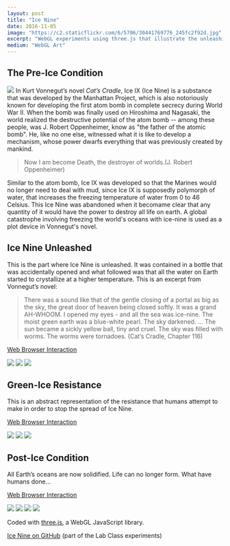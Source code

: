 ```yaml
---
layout: post
title: "Ice Nine"
date: 2016-11-05
image: "https://c2.staticflickr.com/6/5706/30441769776_245fc2f92d.jpg"
excerpt: "WebGL experiments using three.js that illustrate the unleashing of Ice Nine, a fictional substance from Kurt Vonnegut's novel 'Cat’s Cradle'."
medium: "WebGL Art"
---
```


## The Pre-Ice Condition

![](https://c2.staticflickr.com/6/5574/29847493484_9146a017aa_c.jpg)
In Kurt Vonnegut’s novel *Cat’s Cradle*, Ice IX (Ice Nine) is a substance that was developed by the Manhattan Project, which is also notoriously known for developing the first atom bomb in complete secrecy during World War II. When the bomb was finally used on Hiroshima and Nagasaki, the world realized the destructive potential of the atom bomb -- among these people, was J. Robert Oppenheimer, know as "the father of the atomic bomb". He, like no one else, witnessed what it is like to develop a mechanism, whose power dwarfs everything that was previously created by mankind.

>Now I am become Death, the destroyer of worlds.(J. Robert Oppenheimer)

Similar to the atom bomb, Ice IX was developed so that the Marines would no longer need to deal with mud, since Ice IX is supposedly polymorph of water, that increases the freezing temperature of water from 0 to 46 Celsius. This Ice Nine was abandoned when it becomame clear that any quantity of it would have the power to destroy all life on earth. A global catastrophe involving freezing the world's oceans with ice-nine is used as a plot device in Vonnegut's novel.


## Ice Nine Unleashed

This is the part where Ice Nine is unleashed. It was contained in a bottle that was accidentally opened and what followed was that all the water on Earth started to crystallize at a higher temperature. This is an excerpt from Vonnegut’s novel:

>There was a sound like that of the gentle closing of a portal as big as the sky, the great door of heaven being closed softly. It was a grand AH-WHOOM. I opened my eyes - and all the sea was ice-nine. The moist green earth was a blue-white pearl. The sky darkened. ... The sun became a sickly yellow ball, tiny and cruel. The sky was filled with worms. The worms were tornadoes. (Cat’s Cradle, Chapter 116)

[Web Browser Interaction](http://mbrav.github.io/Lab-FA16/13/index.html)

![](https://c2.staticflickr.com/6/5623/29847493454_f8c9841c99_c.jpg)
![](https://c2.staticflickr.com/6/5476/29845945283_6058071e42_c.jpg)
![](https://c2.staticflickr.com/6/5720/29845945323_8a3029f8a1_c.jpg)

## Green-Ice Resistance

This is an abstract representation of the resistance that humans attempt to make in order to stop the spread of Ice Nine.

[Web Browser Interaction](http://mbrav.github.io/Lab-FA16/14/index.html)

![](https://c2.staticflickr.com/6/5706/30441769776_245fc2f92d_c.jpg)
![](https://c2.staticflickr.com/6/5516/30391706841_441f95e50d_c.jpg)
![](https://c2.staticflickr.com/6/5819/29847493784_7f9b727bf9_c.jpg)

## Post-Ice Condition

All Earth’s oceans are now solidified. Life can no longer form. What have humans done...

[Web Browser Interaction](http://mbrav.github.io/Lab-FA16/15/index.html)

![](https://c2.staticflickr.com/6/5611/30441769956_5007353033_c.jpg)
![](https://c2.staticflickr.com/6/5511/30441770026_ec3031fdfc_c.jpg)
![](https://c1.staticflickr.com/9/8649/29847494004_a9dce0af9c_c.jpg)
![](https://c2.staticflickr.com/6/5592/30441770106_86c3887114_c.jpg)

Coded with [three.js](https://threejs.org/), a WebGL JavaScript library.

[Ice Nine on GitHub](https://github.com/mbrav/Lab-FA16) (part of the Lab Class experiments)
